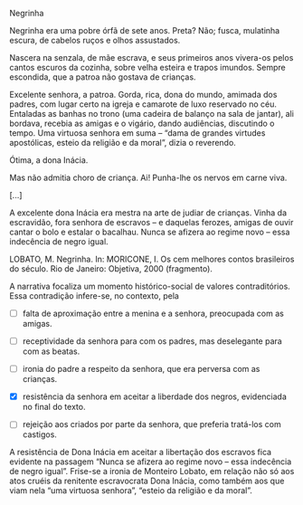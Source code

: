 

Negrinha

Negrinha era uma pobre órfã de sete anos. Preta? Não; fusca, mulatinha escura, de cabelos ruços e olhos assustados.

Nascera na senzala, de mãe escrava, e seus primeiros anos vivera-os pelos cantos escuros da cozinha, sobre velha esteira e trapos imundos. Sempre escondida, que a patroa não gostava de crianças.

Excelente senhora, a patroa. Gorda, rica, dona do mundo, amimada dos padres, com lugar certo na igreja e camarote de luxo reservado no céu. Entaladas as banhas no trono (uma cadeira de balanço na sala de jantar), ali bordava, recebia as amigas e o vigário, dando audiências, discutindo o tempo. Uma virtuosa senhora em suma – “dama de grandes virtudes apostólicas, esteio da religião e da moral”, dizia o reverendo.

Ótima, a dona Inácia.

Mas não admitia choro de criança. Ai! Punha-lhe os nervos em carne viva.

\[...]

A excelente dona Inácia era mestra na arte de judiar de crianças. Vinha da escravidão, fora senhora de escravos – e daquelas ferozes, amigas de ouvir cantar o bolo e estalar o bacalhau. Nunca se afizera ao regime novo – essa indecência de negro igual.

LOBATO, M. Negrinha. In: MORICONE, I. Os cem melhores contos brasileiros do século. Rio de Janeiro: Objetiva, 2000 (fragmento).

A narrativa focaliza um momento histórico-social de valores contraditórios. Essa contradição infere-se, no contexto, pela



- [ ] falta de aproximação entre a menina e a senhora, preocupada com as amigas.
- [ ] receptividade da senhora para com os padres, mas deselegante para com as beatas.
- [ ] ironia do padre a respeito da senhora, que era perversa com as crianças.
- [x] resistência da senhora em aceitar a liberdade dos negros, evidenciada no final do texto.
- [ ] rejeição aos criados por parte da senhora, que preferia tratá-los com castigos.


A resistência de Dona Inácia em aceitar a libertação dos escravos fica evidente na passagem “Nunca se afizera ao regime novo – essa indecência de negro igual”. Frise-se a ironia de Monteiro Lobato, em relação não só aos atos cruéis da renitente escravocrata Dona Inácia, como também aos que viam nela “uma virtuosa senhora”, “esteio da religião e da moral”.
